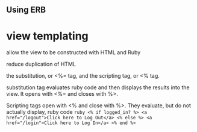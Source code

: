 ## Using ERB

# view templating

allow the view to be constructed with HTML and Ruby

reduce duplication of HTML

the substitution, or <%= tag, and the scripting tag, or <% tag.

substitution tag evaluates ruby code and then displays the results into the view. It opens with <%= and closes with %>.

Scripting tags open with <% and close with %>. They evaluate, but do not actually display, ruby code
``ruby
<% if logged_in? %>
  <a href="/logout">Click here to Log Out</a>
<% else %>
  <a href="/login">Click here to Log In</a>
<% end %>
``
